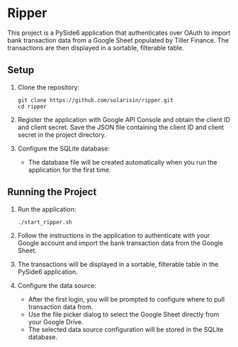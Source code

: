 # Ripper

This project is a PySide6 application that authenticates over OAuth to import bank transaction data from a Google Sheet populated by Tiller Finance. The transactions are then displayed in a sortable, filterable table.

## Setup

1. Clone the repository:
   ```
   git clone https://github.com/solarisin/ripper.git
   cd ripper
   ```

2. Register the application with Google API Console and obtain the client ID and client secret. Save the JSON file containing the client ID and client secret in the project directory.

3. Configure the SQLite database:
   - The database file will be created automatically when you run the application for the first time.

## Running the Project

1. Run the application:
   ```
   ./start_ripper.sh
   ```

2. Follow the instructions in the application to authenticate with your Google account and import the bank transaction data from the Google Sheet.

3. The transactions will be displayed in a sortable, filterable table in the PySide6 application.

4. Configure the data source:
   - After the first login, you will be prompted to configure where to pull transaction data from.
   - Use the file picker dialog to select the Google Sheet directly from your Google Drive.
   - The selected data source configuration will be stored in the SQLite database.
